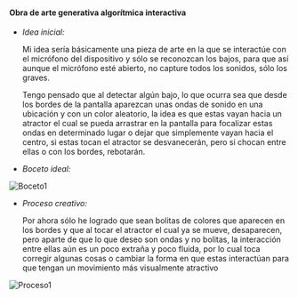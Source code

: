 #### Obra de arte generativa algorítmica interactiva

- *Idea inicial:*
  
  Mi idea sería básicamente una pieza de arte en la que se interactúe con el micrófono del dispositivo y sólo se reconozcan los bajos, para que así aunque el micrófono esté abierto, no capture todos los sonidos, sólo los graves.

  Tengo pensado que al detectar algún bajo, lo que ocurra sea que desde los bordes de la pantalla aparezcan unas ondas de sonido en una ubicación y con un color aleatorio, la idea es que estas vayan hacia un atractor el cual
  se pueda arrastrar en la pantalla para focalizar estas ondas en determinado lugar o dejar que simplemente vayan hacia el centro, si estas tocan el atractor se desvanecerán, pero si chocan entre ellas o con los bordes, rebotarán.

- *Boceto ideal:*
  
![Boceto1](https://github.com/user-attachments/assets/a1456ce6-9879-4d86-8587-3c01268b7d89)


- *Proceso creativo:*
   
  Por ahora sólo he logrado que sean bolitas de colores que aparecen en los bordes y que al tocar el atractor el cual ya se mueve, desaparecen, pero aparte de que lo que deseo son ondas y no bolitas, la interacción entre ellas
  aún es un poco extraña y poco fluida, por lo cual toca corregir algunas cosas o cambiar la forma en que estas interactúan para que tengan un movimiento más visualmente atractivo

![Proceso1](https://github.com/user-attachments/assets/66c3c38b-490e-4a71-b68c-75ee0527748e)

